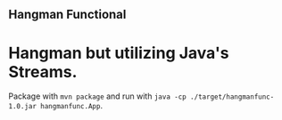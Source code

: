 ## Hangman Functional
# Hangman but utilizing Java's Streams.
Package with `mvn package` and run with `java -cp ./target/hangmanfunc-1.0.jar hangmanfunc.App`.